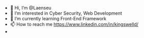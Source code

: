 - 👋 Hi, I’m @Laenseu
- 👀 I’m interested in Cyber Security, Web Development
- 🌱 I’m currently learning Front-End Framework
- 📫 How to reach me https://www.linkedin.com/in/kingswelld/ 
- 

<!---
Laenseu/Laenseu is a ✨ special ✨ repository because its `README.md` (this file) appears on your GitHub profile.
You can click the Preview link to take a look at your changes.
--->
